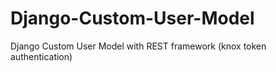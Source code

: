 # Django-Custom-User-Model
Django Custom User Model with REST framework (knox token authentication)
